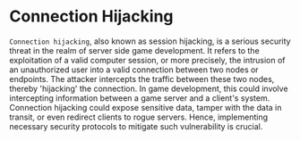 # Connection Hijacking

`Connection hijacking`, also known as session hijacking, is a serious security threat in the realm of server side game development. It refers to the exploitation of a valid computer session, or more precisely, the intrusion of an unauthorized user into a valid connection between two nodes or endpoints. The attacker intercepts the traffic between these two nodes, thereby 'hijacking' the connection. In game development, this could involve intercepting information between a game server and a client's system. Connection hijacking could expose sensitive data, tamper with the data in transit, or even redirect clients to rogue servers. Hence, implementing necessary security protocols to mitigate such vulnerability is crucial.